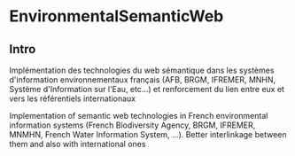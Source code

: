 # EnvironmentalSemanticWeb

## Intro
Implémentation des technologies du web sémantique dans les systèmes d'information environnementaux français (AFB, BRGM, IFREMER, MNHN, Système d'Information sur l'Eau, etc...) et renforcement du lien entre eux et vers les référentiels internationaux

Implementation of semantic web technologies in French environmental information systems (French Biodiversity Agency, BRGM, IFREMER, MNMHN, French Water Information System, ...). Better interlinkage between them and also with international ones
